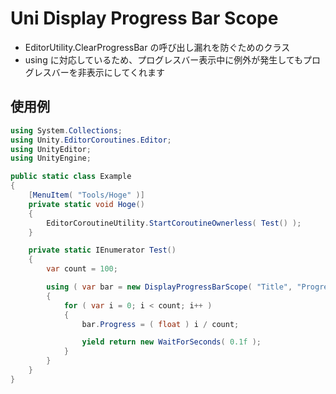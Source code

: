 # Uni Display Progress Bar Scope

* EditorUtility.ClearProgressBar の呼び出し漏れを防ぐためのクラス  
* using に対応しているため、プログレスバー表示中に例外が発生してもプログレスバーを非表示にしてくれます   

## 使用例

```cs
using System.Collections;
using Unity.EditorCoroutines.Editor;
using UnityEditor;
using UnityEngine;

public static class Example
{
    [MenuItem( "Tools/Hoge" )]
    private static void Hoge()
    {
        EditorCoroutineUtility.StartCoroutineOwnerless( Test() );
    }

    private static IEnumerator Test()
    {
        var count = 100;

        using ( var bar = new DisplayProgressBarScope( "Title", "Progress: {0}" ) )
        {
            for ( var i = 0; i < count; i++ )
            {
                bar.Progress = ( float ) i / count;

                yield return new WaitForSeconds( 0.1f );
            }
        }
    }
}
```